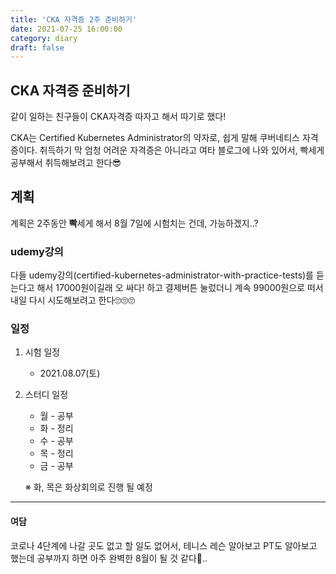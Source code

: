 ```yaml
---
title: 'CKA 자격증 2주 준비하기'
date: 2021-07-25 16:00:00
category: diary
draft: false
---
```


## CKA 자격증 준비하기
같이 일하는 친구들이 CKA자격증 따자고 해서 따기로 했다!

CKA는 Certified Kubernetes Administrator의 약자로, 쉽게 말해 쿠버네티스 자격증이다. 취득하기 막 엄청 어려운 자격증은 아니라고 여타 블로그에 나와 있어서, 빡세게 공부해서 취득해보려고 한다😎

## 계획
계획은 2주동안 **빡**세게 해서 8월 7일에 시험치는 건데, 가능하겠지..?

### udemy강의

다들 udemy강의(certified-kubernetes-administrator-with-practice-tests)를 듣는다고 해서 17000원이길래 오 싸다! 하고 결제버튼 눌렀더니 계속 99000원으로 떠서 내일 다시 시도해보려고 한다🙄🙄🙄

### 일정
1. 시험 일정
    - 2021.08.07(토)

2. 스터디 일정
    - 월 - 공부
    - 화 - 정리
    - 수 - 공부
    - 목 - 정리
    - 금 - 공부

    ※ 화, 목은 화상회의로 진행 될 예정

---

#### 여담

코로나 4단계에 나갈 곳도 없고 할 일도 없어서, 테니스 레슨 알아보고 PT도 알아보고 했는데 공부까지 하면 아주 완벽한 8월이 될 것 같다🧐..
